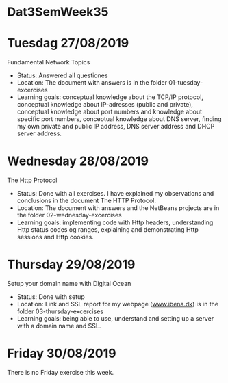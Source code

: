 # Dat3SemWeek35

# Tuesdag 27/08/2019
Fundamental Network Topics
- Status: Answered all questiones
- Location: The document with answers is in the folder 01-tuesday-excercises
- Learning goals: conceptual knowledge about the TCP/IP protocol, conceptual knowledge about IP-adresses (public and private), conceptual knowledge about port numbers and knowledge about specific port numbers, conceptual knowledge about DNS server, finding my own private and public IP address, DNS server address and DHCP server address.

# Wednesday 28/08/2019
The Http Protocol
- Status: Done with all exercises. I have explained my observations and conclusions in the document The HTTP Protocol.
- Location: The document with answers and the NetBeans projects are in the folder 02-wednesday-excercises
- Learning goals: implementing code with Http headers, understanding Http status codes og ranges, explaining and demonstrating Http sessions and Http cookies. 

# Thursday 29/08/2019
Setup your domain name with Digital Ocean
- Status: Done with setup 
- Location: Link and SSL report for my webpage (www.ibena.dk) is in the folder 03-thursday-excercises
- Learning goals: being able to use, understand and setting up a server with a domain name and SSL.

# Friday 30/08/2019
There is no Friday exercise this week. 
